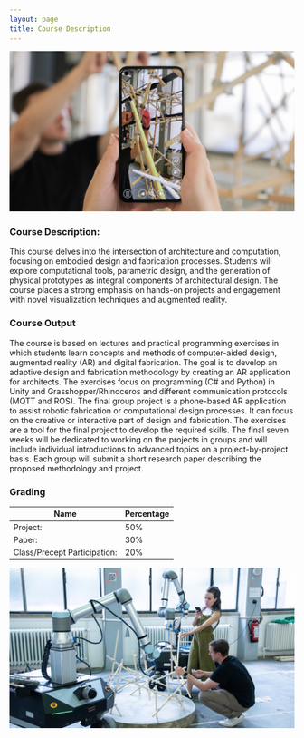 ```yaml
---
layout: page
title: Course Description
---
```

<img src="images/ARphone.jpg" alt="Intuitive and interactive Fabrication">

### Course Description: 
This course delves into the intersection of architecture and computation, focusing on embodied design and fabrication processes. Students will explore computational tools, parametric design, and the generation of physical prototypes as integral components of architectural design. The course places a strong emphasis on hands-on projects and engagement with novel visualization techniques and augmented reality.

### Course Output
The course is based on lectures and practical programming exercises in which students learn concepts and methods of computer-aided design, augmented reality (AR) and digital fabrication. The goal is to develop an adaptive design and fabrication methodology by creating an AR application for architects. The exercises focus on programming (C# and Python) in Unity and Grasshopper/Rhinoceros and different communication protocols (MQTT and ROS). The final group project is a phone-based AR application to assist robotic fabrication or computational design processes. It can focus on the creative or interactive part of design and fabrication. The exercises are a tool for the final project to develop the required skills. The final seven weeks will be dedicated to working on the projects in groups and will include individual introductions to advanced topics on a project-by-project basis. Each group will submit a short research paper describing the proposed methodology and project.

### Grading

| Name  | Percentage        | 
|-------|-------------|
| Project: | 50% | 
| Paper:   | 30% |
| Class/Precept Participation: | 20% | 


<img src="images/ARphone1.jpg" alt="Intuitive and interactive Design">
